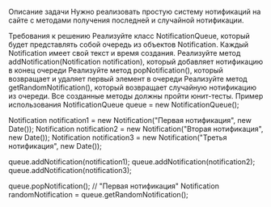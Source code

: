 Описание задачи
Нужно реализовать простую систему нотификаций на сайте с методами получения последней и случайной нотификации.

Требования к решению
Реализуйте класс NotificationQueue, который будет представлять собой очередь из объектов Notification. Каждый Notification имеет свой текст и время создания.
Реализуйте метод addNotification(Notification notification), который добавляет нотификацию в конец очереди
Реализуйте метод popNotification(), который возвращает и удаляет первый элемент в очереди
Реализуйте метод getRandomNotification(), который возвращает случайную нотификацию из очереди.
Все созданные методы должны пройти юнит-тесты.
Пример использования
NotificationQueue queue = new NotificationQueue();

Notification notification1 = new Notification("Первая нотификация", new Date());
Notification notification2 = new Notification("Вторая нотификация", new Date());
Notification notification3 = new Notification("Третья нотификация", new Date());

queue.addNotification(notification1);
queue.addNotification(notification2);
queue.addNotification(notification3);

queue.popNotification(); // "Первая нотификация"
Notification randomNotification = queue.getRandomNotification();